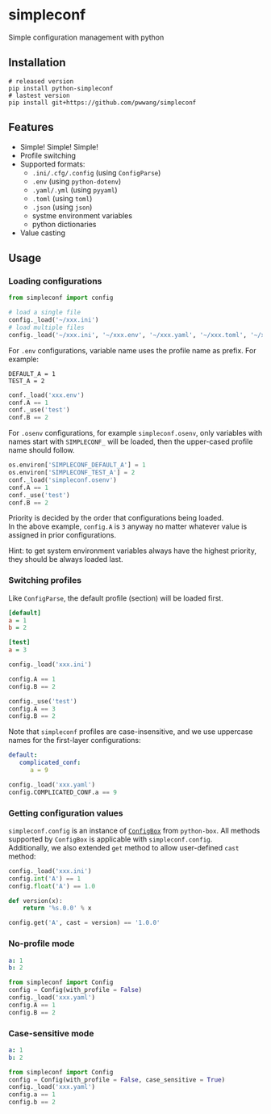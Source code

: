 # simpleconf
Simple configuration management with python

## Installation
```shell
# released version
pip install python-simpleconf
# lastest version
pip install git+https://github.com/pwwang/simpleconf
```

## Features
- Simple! Simple! Simple!
- Profile switching
- Supported formats:  
  - `.ini/.cfg/.config` (using `ConfigParse`)
  - `.env` (using `python-dotenv`)
  - `.yaml/.yml` (using `pyyaml`)
  - `.toml` (using `toml`)
  - `.json` (using `json`)
  - systme environment variables 
  - python dictionaries
- Value casting

## Usage
### Loading configurations
```python
from simpleconf import config

# load a single file
config._load('~/xxx.ini')
# load multiple files
config._load('~/xxx.ini', '~/xxx.env', '~/xxx.yaml', '~/xxx.toml', '~/xxx.json', 'simpleconf.osenv', {'default': {'a': 3}})
```

For `.env` configurations, variable name uses the profile name as prefix. For example:
```shell
DEFAULT_A = 1
TEST_A = 2
```
```python
conf._load('xxx.env')
conf.A == 1
conf._use('test')
conf.B == 2
```

For `.osenv` configurations, for example `simpleconf.osenv`, only variables with names start with `SIMPLECONF_` will be loaded, then the upper-cased profile name should follow.  
```python
os.environ['SIMPLECONF_DEFAULT_A'] = 1
os.environ['SIMPLECONF_TEST_A'] = 2
conf._load('simpleconf.osenv')
conf.A == 1
conf._use('test')
conf.B == 2
```

Priority is decided by the order that configurations being loaded.  
In the above example, `config.A` is `3` anyway no matter whatever value is assigned in prior configurations.  

Hint: to get system environment variables always have the highest priority, they should be always loaded last.

### Switching profiles
Like `ConfigParse`, the default profile (section) will be loaded first.

```ini
[default]
a = 1
b = 2

[test]
a = 3
```

```python
config._load('xxx.ini')

config.A == 1
config.B == 2

config._use('test')
config.A == 3
config.B == 2
```

Note that `simpleconf` profiles are case-insensitive, and we use uppercase names for the first-layer configurations:  
```yaml
default:
   complicated_conf:
      a = 9
```

```python
config._load('xxx.yaml')
config.COMPLICATED_CONF.a == 9
```

### Getting configuration values

`simpleconf.config` is an instance of [`ConfigBox`](https://github.com/cdgriffith/Box#configbox) from `python-box`. All methods supported by `ConfigBox` is applicable with `simpleconf.config`.  
Additionally, we also extended `get` method to allow user-defined `cast` method:  
```python
config._load('xxx.ini')
config.int('A') == 1
config.float('A') == 1.0

def version(x):
	return '%s.0.0' % x

config.get('A', cast = version) == '1.0.0'
```

### No-profile mode
```yaml
a: 1
b: 2
```

```python
from simpleconf import Config
config = Config(with_profile = False)
config._load('xxx.yaml')
config.A == 1
config.B == 2
```

### Case-sensitive mode
```yaml
a: 1
b: 2
```

```python
from simpleconf import Config
config = Config(with_profile = False, case_sensitive = True)
config._load('xxx.yaml')
config.a == 1
config.b == 2
```